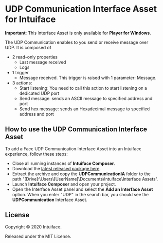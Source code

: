 # UDP Communication Interface Asset for Intuiface**Important**: This Interface Asset is only available for **Player for Windows**. The UDP Communication enables to you send or receive message over UDP. It is composed of * 2 read-only properties   * Last message received   * Logs* 1 trigger   * Message received. This trigger is raised with 1 parameter: Message. * 3 actions:    * Start listening: You need to call this action to start listening on a dedicated UDP port   * Send message: sends an ASCII message to specified address and port   * Send hex message: sends an Hexadecimal message to specified address and port   ## How to use the UDP Communication Interface AssetTo add a Face UDP Communication Interface Asset into an Intuiface experience, follow these steps:* Close all running instances of **Intuiface Composer**.* Download the [latest released package here](https://github.com/intuiface/UDPCommunicationIA/releases).* Extract the archive and copy the **UDPCommunicationIA** folder to the path "[Drive]:\Users\\[UserName]\Documents\Intuiface\Interface Assets".* Launch **Intuiface Composer** and open your project.* Open the Interface Asset panel and select the **Add an Interface Asset** option. When you enter "UDP" in the search bar, you should see the **UDPCommunication** Interface Asset.## LicenseCopyright © 2020 Intuiface.Released under the MIT License.